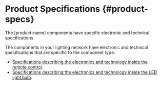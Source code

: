 # Product Specifications {#product-specs}

The [product-name] components have specific electronic and technical specifications.

The components in your lighting network have electronic and technical specifications that are specific to the component type.

-  [Specifications describing the electronics and technology inside the remote control](../xdita/remote-specs.dita).
-  [Specifications describing the electronics and technology inside the LED light bulb](led-specs.md).
